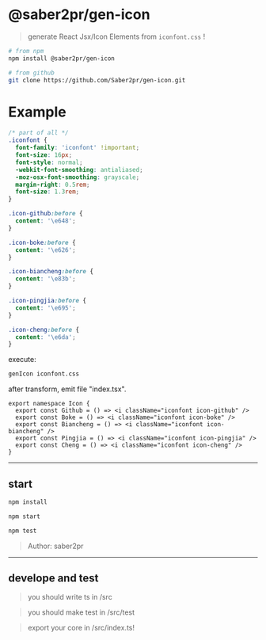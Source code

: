 # @saber2pr/gen-icon

> generate React Jsx/Icon Elements from `iconfont.css` !

```bash
# from npm
npm install @saber2pr/gen-icon

# from github
git clone https://github.com/Saber2pr/gen-icon.git
```

# Example

```css
/* part of all */
.iconfont {
  font-family: 'iconfont' !important;
  font-size: 16px;
  font-style: normal;
  -webkit-font-smoothing: antialiased;
  -moz-osx-font-smoothing: grayscale;
  margin-right: 0.5rem;
  font-size: 1.3rem;
}

.icon-github:before {
  content: '\e648';
}

.icon-boke:before {
  content: '\e626';
}

.icon-biancheng:before {
  content: '\e83b';
}

.icon-pingjia:before {
  content: '\e695';
}

.icon-cheng:before {
  content: '\e6da';
}
```

execute:

```bash
genIcon iconfont.css
```

after transform, emit file "index.tsx".

```tsx
export namespace Icon {
  export const Github = () => <i className="iconfont icon-github" />
  export const Boke = () => <i className="iconfont icon-boke" />
  export const Biancheng = () => <i className="iconfont icon-biancheng" />
  export const Pingjia = () => <i className="iconfont icon-pingjia" />
  export const Cheng = () => <i className="iconfont icon-cheng" />
}
```

---

## start

```bash
npm install
```

```bash
npm start

npm test

```

> Author: saber2pr

---

## develope and test

> you should write ts in /src

> you should make test in /src/test

> export your core in /src/index.ts!
